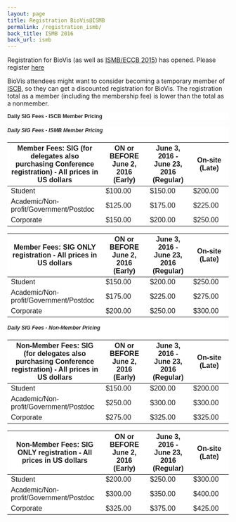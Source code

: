 ```yaml
---
layout: page
title: Registration BioVis@ISMB
permalink: /registration_ismb/
back_title: ISMB 2016
back_url: ismb
---
```



<div class="content clearfix">
    <div class="field field-name-body field-type-text-with-summary field-label-hidden"><div class="field-items"><div class="field-item even" property="content:encoded"><p><span style="widows: 1;">Registration for BioVis (as well as <a href="http://www.iscb.org/ismb2016">ISMB/ECCB 2015</a>) has opened. Please register&nbsp;</span><a href="http://www.iscb.org/ismb2016-registration" style="widows: 1;">here</a><span style="widows: 1;">&nbsp;</span></p>
<p>BioVis attendees might want to consider becoming a temporary member of <a href="https://www.iscb.org/iscb-membership-dues">ISCB</a>,&nbsp;so they can get a discounted registration for BioVis. The registration total as a member (including the membership fee) is lower than the total as a nonmember.</p>
<div style="color: rgb(34, 34, 34); font-family: arial, sans-serif; font-size: 12px; widows: 1; background-color: rgb(255, 255, 255);">
	<div style="word-wrap: break-word;">
		<div>
			<strong style="font-family:Helvetica,Arial,sans-serif;font-size:12px;line-height:15px">Daily SIG Fees - ISCB Member Pricing</strong></div>
	</div>
</div>


<div style="color: rgb(34, 34, 34); font-family: arial, sans-serif; font-size: 12px; widows: 1; background-color: rgb(255, 255, 255);">
<h5>Daily SIG Fees - ISMB Member Pricing</h5>
<table class="table regtable">
<thead>
<tr>
<th width="244">Member Fees: SIG (for delegates also purchasing Conference registration) - All prices in US dollars</th>
<th width="168">ON or BEFORE June 2, 2016 (Early)</th>
<th width="140">June 3, 2016 - June 23, 2016 (Regular)</th>
<th width="140">On-site (Late)</th>
</tr>
</thead>
<tbody>
<tr>
<td width="244">Student</td>
<td width="168">$100.00</td>
<td width="140">$150.00</td>
<td width="140">$200.00</td>
</tr>
<tr>
<td width="244">Academic/Non-profit/Government/Postdoc</td>
<td width="168">$125.00</td>
<td width="140">$175.00</td>
<td width="140">$225.00</td>
</tr>
<tr>
<td width="244">Corporate</td>
<td width="168">$150.00</td>
<td width="140">$200.00</td>
<td width="140">$250.00</td>
</tr>
</tbody>
</table>
<p> </p>
<table class="table regtable">
<thead>
<tr>
<th width="244">Member Fees: SIG ONLY registration - All prices in US dollars</th>
<th width="168">ON or BEFORE June 2, 2016 (Early)</th>
<th width="140">June 3, 2016 - June 23, 2016 (Regular)</th>
<th width="140">On-site (Late)</th>
</tr>
</thead>
<tbody>
<tr>
<td width="244">Student</td>
<td width="168">$150.00</td>
<td width="140">$200.00</td>
<td width="140">$250.00</td>
</tr>
<tr>
<td width="244">Academic/Non-profit/Government/Postdoc</td>
<td width="168">$175.00</td>
<td width="140">$225.00</td>
<td width="140">$275.00</td>
</tr>
<tr>
<td width="244">Corporate</td>
<td width="168">$200.00</td>
<td width="140">$250.00</td>
<td width="140">$300.00</td>
</tr>
</tbody>
</table>
<h5>Daily SIG Fees - Non-Member Pricing</h5>
<table class="table regtable">
<thead>
<tr>
<th width="244">Non-Member Fees: SIG (for delegates also purchasing Conference registration) - All prices in US dollars</th>
<th width="169">ON or BEFORE June 2, 2016 (Early)</th>
<th width="139">June 3, 2016 - June 23, 2016 (Regular)</th>
<th width="139">On-site (Late)</th>
</tr>
</thead>
<tbody>
<tr>
<td width="244">Student</td>
<td width="169">$150.00</td>
<td width="139">$200.00</td>
<td width="139">$200.00</td>
</tr>
<tr>
<td width="244">Academic/Non-profit/Government/Postdoc</td>
<td width="169">$250.00</td>
<td width="139">$300.00</td>
<td width="139">$300.00</td>
</tr>
<tr>
<td width="244">Corporate</td>
<td width="169">$275.00</td>
<td width="139">$325.00</td>
<td width="139">$325.00</td>
</tr>
</tbody>
</table>
<p> </p>
<table class="table regtable">
<thead>
<tr>
<th width="244">Non-Member Fees: SIG ONLY registration - All prices in US dollars</th>
<th width="169">ON or BEFORE June 2, 2016 (Early)</th>
<th width="139">June 3, 2016 - June 23, 2016 (Regular)</th>
<th width="139">On-site (Late)</th>
</tr>
</thead>
<tbody>
<tr>
<td width="244">Student</td>
<td width="169">$200.00</td>
<td width="139">$250.00</td>
<td width="139">$300.00</td>
</tr>
<tr>
<td width="244">Academic/Non-profit/Government/Postdoc</td>
<td width="169">$300.00</td>
<td width="139">$350.00</td>
<td width="139">$400.00</td>
</tr>
<tr>
<td width="244">Corporate</td>
<td width="169">$325.00</td>
<td width="139">$375.00</td>
<td width="139">$425.00</td>
</tr>
</tbody>
</table>

</div>